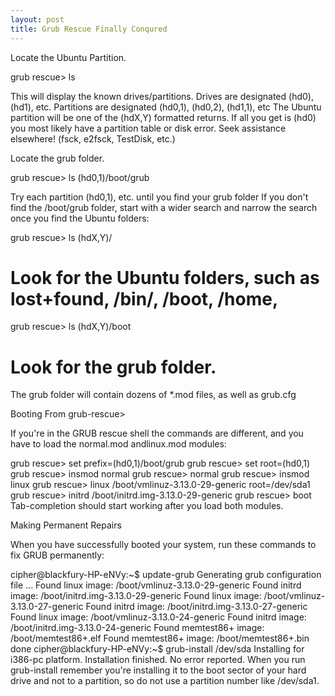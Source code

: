 ```yaml
---
layout: post
title: Grub Rescue Finally Conqured
---
```


Locate the Ubuntu Partition.

grub rescue> ls

This will display the known drives/partitions.
Drives are designated (hd0), (hd1), etc. Partitions are designated (hd0,1), (hd0,2), (hd1,1), etc
The Ubuntu partition will be one of the (hdX,Y) formatted returns.
If all you get is (hd0) you most likely have a partition table or disk error. Seek assistance elsewhere! (fsck, e2fsck, TestDisk, etc.)

Locate the grub folder.

grub rescue> ls (hd0,1)/boot/grub 

Try each partition (hd0,1), etc. until you find your grub folder
If you don't find the /boot/grub folder, start with a wider search and narrow the search once you find the Ubuntu folders:

grub rescue> ls (hdX,Y)/ 

# Look for the Ubuntu folders, such as lost+found, /bin/, /boot, /home,

grub rescue> ls (hdX,Y)/boot 

# Look for the grub folder.
The grub folder will contain dozens of *.mod files, as well as grub.cfg

Booting From grub-rescue>

If you're in the GRUB rescue shell the commands are different, and you have to load the normal.mod andlinux.mod modules:

grub rescue> set prefix=(hd0,1)/boot/grub
grub rescue> set root=(hd0,1)
grub rescue> insmod normal
grub rescue> normal
grub rescue> insmod linux
grub rescue> linux /boot/vmlinuz-3.13.0-29-generic root=/dev/sda1
grub rescue> initrd /boot/initrd.img-3.13.0-29-generic
grub rescue> boot
Tab-completion should start working after you load both modules.

Making Permanent Repairs

When you have successfully booted your system, run these commands to fix GRUB permanently:

cipher@blackfury-HP-eNVy:~$ update-grub
Generating grub configuration file ...
Found linux image: /boot/vmlinuz-3.13.0-29-generic
Found initrd image: /boot/initrd.img-3.13.0-29-generic
Found linux image: /boot/vmlinuz-3.13.0-27-generic
Found initrd image: /boot/initrd.img-3.13.0-27-generic
Found linux image: /boot/vmlinuz-3.13.0-24-generic
Found initrd image: /boot/initrd.img-3.13.0-24-generic
Found memtest86+ image: /boot/memtest86+.elf
Found memtest86+ image: /boot/memtest86+.bin
done
cipher@blackfury-HP-eNVy:~$ grub-install /dev/sda
Installing for i386-pc platform.
Installation finished. No error reported.
When you run grub-install remember you're installing it to the boot sector of your hard drive and not to a partition, so do not use a partition number like /dev/sda1.
